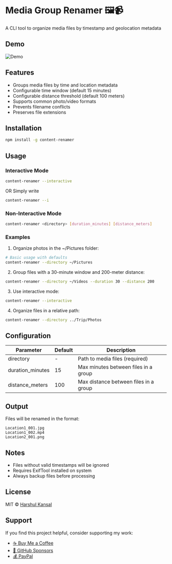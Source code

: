 # Media Group Renamer 🖼️📹

A CLI tool to organize media files by timestamp and geolocation metadata

## Demo
![Demo](assets/demo.gif)

## Features
- Groups media files by time and location metadata
- Configurable time window (default 15 minutes)
- Configurable distance threshold (default 100 meters)
- Supports common photo/video formats
- Prevents filename conflicts
- Preserves file extensions

## Installation
```bash
npm install -g content-renamer
```

## Usage

### Interactive Mode
```bash
content-renamer --interactive
```
OR Simply write
```bash
content-renamer --i
```

### Non-Interactive Mode
```bash
content-renamer <directory> [duration_minutes] [distance_meters]
```

### Examples
1. Organize photos in the ~/Pictures folder:
```bash
# Basic usage with defaults
content-renamer --directory ~/Pictures
```

2. Group files with a 30-minute window and 200-meter distance:
```bash
content-renamer --directory ~/Videos --duration 30 --distance 200
```

3. Use interactive mode:
```bash
content-renamer --interactive
```

4. Organize files in a relative path:
```bash
content-renamer --directory ../Trip/Photos
```

## Configuration
| Parameter | Default | Description |
|-----------|---------|-------------|
| directory | - | Path to media files (required) |
| duration_minutes | 15 | Max minutes between files in a group |
| distance_meters | 100 | Max distance between files in a group |

## Output
Files will be renamed in the format:
```text
Location1_001.jpg
Location1_002.mp4
Location2_001.png
```

## Notes
- Files without valid timestamps will be ignored
- Requires ExifTool installed on system
- Always backup files before processing

## License
MIT © [Harshul Kansal](https://github.com/is-harshul)


## Support
If you find this project helpful, consider supporting my work:

- [☕ Buy Me a Coffee](https://www.buymeacoffee.com/is.harshul)
- [💖 GitHub Sponsors](https://github.com/sponsors/is-harshul)
- [💰 PayPal](https://paypal.me/itsharshul)
